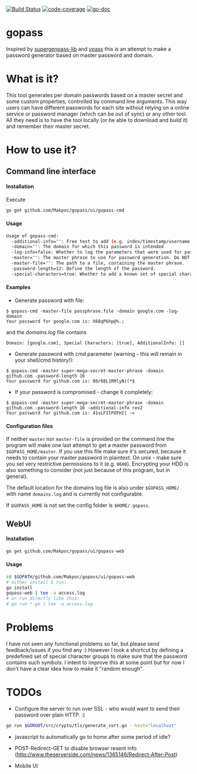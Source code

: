 [![Build Status](https://travis-ci.org/Makpoc/gopass.svg?branch=master)](https://travis-ci.org/Makpoc/gopass) [![code-coverage](http://gocover.io/_badge/github.com/Makpoc/gopass/generator)](http://gocover.io/github.com/Makpoc/gopass/generator) [![go-doc](https://godoc.org/github.com/Makpoc/gopass/generator?status.svg)](https://godoc.org/github.com/Makpoc/gopass/generator)
# gopass

Inspired by [supergenpass-lib](https://github.com/chriszarate/supergenpass-lib) and [vpass](https://github.com/vladstudio/vpass2) this is an attempt to make a password generator based on master password and domain.

# What is it?

This tool generates per domain passwords based on a master secret and some custom properties, controlled by command line arguments. This way users can have different passwords for each site without relying on a online service or password manager (which can be out of sync) or any other tool. All they need is to have the tool locally (or be able to download and build it) and remember their master secret.

# How to use it?
## Command line interface
#### Installation

Execute 
```bash
go get github.com/Makpoc/gopass/ui/gopass-cmd
``` 

#### Usage

```bash
Usage of gopass-cmd:
  -additional-info="": Free text to add (e.g. index/timestamp/username if the previous password was compromized)
  -domain="": The domain for which this password is intended
  -log-info=false: Whether to log the parameters that were used for password generation to a file. Note that the password itself will NOT be stored!
  -master="": The master phrase to use for password generation. Do NOT forget to escape any special characters contained in the master phrase (e.g. $, space etc).
  -master-file="": The path to a file, containing the master phrase.
  -password-length=12: Define the length of the password.
  -special-characters=true: Whether to add a known set of special characters to the password
```

#### Examples

* Generate password with file:
```
$ gopass-cmd -master-file passphrase.file -domain google.com -log-domain
Your password for google.com is: X68qP6hp@%.;
```
and the _domains.log_ file contains
```
Domain: [google.com], Special Characters: [true], AdditionalInfo: []
```

* Generate password with cmd parameter (warning - this will remain in your shell/cmd history!):
```
$ gopass-cmd -master super-mega-secret-master-phrase -domain github.com -password-length 16
Your password for github.com is: 06r68L1RMlyN)(*$
```
* If your password is compromised - change it completely:
```
$ gopass-cmd -master super-mega-secret-master-phrase -domain github.com -password-length 16 -additional-info rev2
Your password for github.com is: 41sLFIlPOFHI[ -=
```

#### Configuration files

If neither ```master``` nor ```master-file``` is provided on the command line the program will make one last attempt to get a master password from ```$GOPASS_HOME/master```. If you use this file make sure it's secured, because it needs to contain your master password in plaintext. On unix - make sure you set very restrictive permissions to it (e.g. ```0600```). Encrypting your HDD is also something to consider (not just because of this program, but in general).

The default location for the domains log file is also under ```$GOPASS_HOME/``` with name ```domains.log``` and is currently not configurable.

If ```$GOPASS_HOME``` is not set the config folder is ```$HOME/.gopass```.

## WebUI
#### Installation

```bash
go get github.com/Makpoc/gopass/ui/gopass-web
```

#### Usage

```bash
cd $GOPATH/github.com/Makpoc/gopass/ui/gopass-web
# either install & run:
go install
gopass-web | tee -a access.log
# or run directly like this:
# go run *.go | tee -a access.log
```

# Problems

I have not seen any functional problems so far, but please send feedback/issues if you find any :)
However I took a shortcut by defining a predefined set of special character groups to make sure that the password contains such symbols. I intent to improve this at some point but for now I don't have a clear idea how to make it "random enough".


# TODOs

* Configure the server to run over SSL - who would want to send their password over plain HTTP. :)
```bash
go run $GOROOT/src/crypto/tls/generate_cert.go --host="localhost"
```
* javascript to automatically go to home after some period of idle?
* POST-Redirect-GET to disable browser resent info (http://www.theserverside.com/news/1365146/Redirect-After-Post)

* Mobile UI
